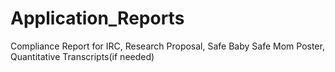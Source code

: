 # Application_Reports
Compliance Report for IRC, Research Proposal, Safe Baby Safe Mom Poster, Quantitative Transcripts(if needed)
